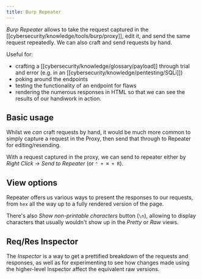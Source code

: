 ```yaml
---
title: Burp Repeater
---
```


_Burp Repeater_ allows to take the request captured in the [[cybersecurity/knowledge/tools/burp/proxy]], edit it, and send the same request repeatedly. We can also craft and send requests by hand.

Useful for:

- crafting a [[cybersecurity/knowledge/glossary/payload]] through trial and error (e.g. in an [[cybersecurity/knowledge/pentesting/SQLi]])
- poking around the endpoints
- testing the functionality of an endpoint for flaws
- rendering the numerous responses in HTML so that we can see the results of our handiwork in action.

## Basic usage

Whilst we *can* craft requests by hand, it would be much more common to simply capture a request in the Proxy, then send that through to Repeater for editing/resending.

With a request captured in the proxy, we can send to repeater either by _Right Click_ -> _Send to Repeater_ (or `⌃ + ⌘ + R`).

## View options

Repeater offers us various ways to present the responses to our requests, from `hex` all the way up to a fully rendered version of the page.

There's also _Show non-printable characters_ button (`\n`), allowing to display characters that usually wouldn't show up in the _Pretty_ or _Raw_ views.

## Req/Res Inspector

The _Inspector_ is a way to get a prettified breakdown of the requests and responses, as well as for experimenting to see how changes made using the higher-level Inspector affect the equivalent raw versions.
